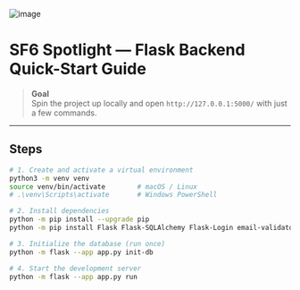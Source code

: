 ![image](https://github.com/user-attachments/assets/4c2ffe5a-3863-42e2-a645-b52f156f9610)
# SF6 Spotlight — Flask Backend Quick-Start Guide

> **Goal**  
> Spin the project up locally and open `http://127.0.0.1:5000/` with just a few commands.

---

## Steps

```bash
# 1. Create and activate a virtual environment
python3 -m venv venv
source venv/bin/activate        # macOS / Linux
# .\venv\Scripts\activate       # Windows PowerShell

# 2. Install dependencies
python -m pip install --upgrade pip
python -m pip install Flask Flask-SQLAlchemy Flask-Login email-validator

# 3. Initialize the database (run once)
python -m flask --app app.py init-db

# 4. Start the development server
python -m flask --app app.py run

